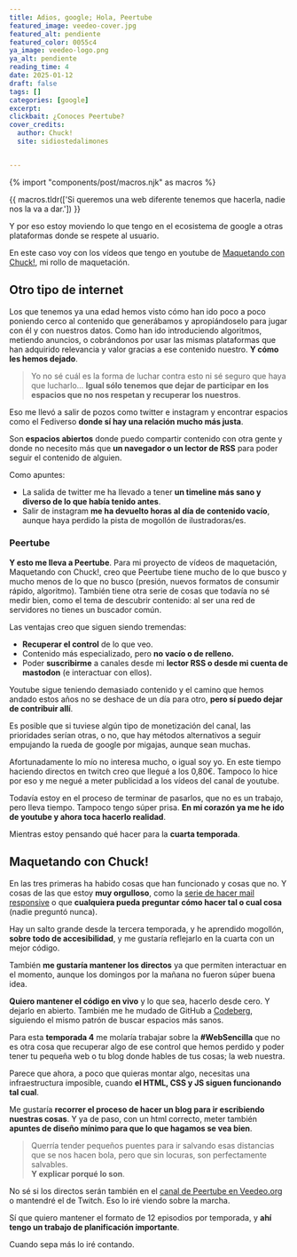 ```yaml
---
title: Adios, google; Hola, Peertube
featured_image: veedeo-cover.jpg
featured_alt: pendiente
featured_color: 0055c4
ya_image: veedeo-logo.png
ya_alt: pendiente
reading_time: 4
date: 2025-01-12
draft: false
tags: []
categories: [google]
excerpt:
clickbait: ¿Conoces Peertube?
cover_credits:
  author: Chuck!
  site: sidiostedalimones


---
```

{% import "components/post/macros.njk" as macros %}

{{ macros.tldr(['Si queremos una web diferente tenemos que hacerla, nadie nos la va a dar.']) }}

Y por eso estoy moviendo lo que tengo en el ecosistema de google a otras plataformas donde se respete al usuario.

En este caso voy con los vídeos que tengo en youtube de [Maquetando con Chuck!](https://spacenomads.com/maquetando-con-chuck), mi rollo de maquetación.

## Otro tipo de internet

Los que tenemos ya una edad hemos visto cómo han ido poco a poco poniendo cerco al contenido que generábamos y apropiándoselo para jugar con él y con nuestros datos. Como han ido introduciendo algoritmos, metiendo anuncios, o cobrándonos por usar las mismas plataformas que han adquirido relevancia y valor gracias a ese contenido nuestro. **Y cómo les hemos dejado**.

> Yo no sé cuál es la forma de luchar contra esto ni sé seguro que haya que lucharlo… **Igual sólo tenemos que dejar de participar en los espacios que no nos respetan y recuperar los nuestros**.

Eso me llevó a salir de pozos como twitter e instagram y encontrar espacios como el Fediverso **donde sí hay una relación mucho más justa**.

Son **espacios abiertos** donde puedo compartir contenido con otra gente y donde no necesito más que **un navegador o un lector de RSS** para poder seguir el contenido de alguien.

Como apuntes:

- La salida de twitter me ha llevado a tener **un timeline más sano y diverso de lo que había tenido antes**.
- Salir de instagram **me ha devuelto horas al día de contenido vacío**, aunque haya perdido la pista de mogollón de ilustradoras/es.

### Peertube

**Y esto me lleva a Peertube**. Para mi proyecto de vídeos de maquetación, Maquetando con Chuck!, creo que Peertube tiene mucho de lo que busco y mucho menos de lo que no busco (presión, nuevos formatos de consumir rápido, algoritmo). También tiene otra serie de cosas que todavía no sé medir bien, como el tema de descubrir contenido: al ser una red de servidores no tienes un buscador común.

Las ventajas creo que siguen siendo tremendas:

- **Recuperar el control** de lo que veo.
- Contenido más especializado, pero **no vacío o de relleno.**
- Poder **suscribirme** a canales desde mi **lector RSS o desde mi cuenta de mastodon** (e interactuar con ellos).

Youtube sigue teniendo demasiado contenido y el camino que hemos andado estos años no se deshace de un día para otro, **pero sí puedo dejar de contribuir allí**.

Es posible que si tuviese algún tipo de monetización del canal, las prioridades serían otras, o no, que hay métodos alternativos a seguir empujando la rueda de google por migajas, aunque sean muchas.

Afortunadamente lo mío no interesa mucho, o igual soy yo. En este tiempo haciendo directos en twitch creo que llegué a los 0,80€. Tampoco lo hice por eso y me negué a meter publicidad a los vídeos del canal de youtube.

Todavía estoy en el proceso de terminar de pasarlos, que no es un trabajo, pero lleva tiempo. Tampoco tengo súper prisa. **En mi corazón ya me he ido de youtube y ahora toca hacerlo realidad**.

Mientras estoy pensando qué hacer para la **cuarta temporada**.

## Maquetando con Chuck!

En las tres primeras ha habido cosas que han funcionado y cosas que no. Y cosas de las que estoy **muy orgulloso**, como la [serie de hacer mail responsive](https://veedeo.org/w/p/o1auXiXyZhN3XwnN8D3R9M) o que **cualquiera pueda preguntar cómo hacer tal o cual cosa** (nadie preguntó nunca).

Hay un salto grande desde la tercera temporada, y he aprendido mogollón, **sobre todo de accesibilidad**, y me gustaría reflejarlo en la cuarta con un mejor código.

También **me gustaría mantener los directos** ya que permiten interactuar en el momento, aunque los domingos por la mañana no fueron súper buena idea.

**Quiero mantener el código en vivo** y lo que sea, hacerlo desde cero. Y dejarlo en abierto. También me he mudado de GitHub a [Codeberg](https://codeberg.org/oneeyedman/maquetando-con-chuck), siguiendo el mismo patrón de buscar espacios más sanos.

Para esta **temporada 4** me molaría trabajar sobre la **#WebSencilla** que no es otra cosa que recuperar algo de ese control que hemos perdido y poder tener tu pequeña web o tu blog donde hables de tus cosas; la web nuestra.

Parece que ahora, a poco que quieras montar algo, necesitas una infraestructura imposible, cuando **el HTML, CSS y JS siguen funcionando tal cual**.

Me gustaría **recorrer el proceso de hacer un blog para ir escribiendo nuestras cosas**. Y ya de paso, con un html correcto, meter también **apuntes de diseño mínimo para que lo que hagamos se vea bien**.

> Querría tender pequeños puentes para ir salvando esas distancias que se nos hacen bola, pero que sin locuras, son perfectamente salvables.<br>**Y explicar porqué lo son**.

No sé si los directos serán también en el [canal de Peertube en Veedeo.org](https://veedeo.org/c/maquetando_con_chuck/) o mantendré el de Twitch. Eso lo iré viendo sobre la marcha.

Sí que quiero mantener el formato de 12 episodios por temporada, y **ahí tengo un trabajo de planificación importante**.

Cuando sepa más lo iré contando.
